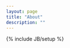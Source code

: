 ```yaml
---
layout: page
title: "About"
description: ""
---
```

{% include JB/setup %}
<script src="https://code.jquery.com/jquery-1.11.1.min.js"></script>
<script src="assets/about.js"></script>